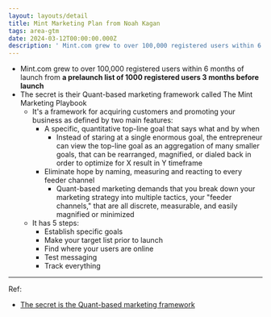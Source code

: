 ```yaml
---
layout: layouts/detail
title: Mint Marketing Plan from Noah Kagan
tags: area-gtm
date: 2024-03-12T00:00:00.000Z
description: ' Mint.com grew to over 100,000 registered users within 6 months of launch from a prelaunch list of 1000 registered users 3 months before launch The se... '
---
```

* Mint.com grew to over 100,000 registered users within 6 months of launch from **a prelaunch list of 1000 registered users 3 months before launch**
* The secret is their Quant-based marketing framework called The Mint Marketing Playbook
  * It's a framework for acquiring customers and promoting your business as defined by two main features:
    * A specific, quantitative top-line goal that says what and by when
      * Instead of staring at a single enormous goal, the entrepreneur can view the top-line goal as an aggregation of many smaller goals, that can be rearranged, magnified, or dialed back in order to optimize for X result in Y timeframe
    * Eliminate hope by naming, measuring and reacting to every feeder channel
      * Quant-based marketing demands that you break down your marketing strategy into multiple tactics, your "feeder channels," that are all discrete, measurable, and easily magnified or minimized
  * It has 5 steps:
    * Establish specific goals
    * Make your target list prior to launch
    * Find where your users are online
    * Test messaging
    * Track everything

---

Ref:
- <a href="https://s3-eu-west-1.amazonaws.com/startup-links-public-assets/AppSumo+The+Mint+Marketing+Plan+Action+Guide.pdf">The secret is the Quant-based marketing framework</a>
